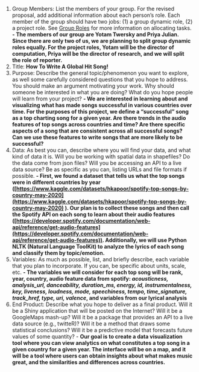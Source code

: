 1. Group Members: List the members of your group. For the revised proposal, add additional information about each person’s role. Each member of the group should have two jobs: (1) a group dynamic role, (2) a project role. See [Group Roles](https://m154-comp-stats.netlify.app/roles) for more information on allocating tasks. **\- The members of our group are Yotam Twersky and Priya Julian.  Since there are only two of us, we are planning to split group dynamic roles equally.  For the project roles, Yotam will be the director of computation, Priya will be the director of research, and we will split the role of reporter.**  
2. Title: **How To Write A Global Hit Song\!**  
3. Purpose: Describe the general topic/phenomenon you want to explore, as well some carefully considered questions that you hope to address. You should make an argument motivating your work. Why should someone be interested in what you are doing? What do you hope people will learn from your project? **\- We are interested in learning about and visualizing what has made songs successful in various countries over time.  For the purposes of this project, we define a “successful” song as a top charting song for a given year.  Are there trends in the audio features of top songs across countries and time? Are there specific aspects of a song that are consistent across all successful songs? Can we use these features to write songs that are more likely to be successful?**  
4. Data: As best you can, describe where you will find your data, and what kind of data it is. Will you be working with spatial data in shapefiles? Do the data come from json files? Will you be accessing an API to a live data source? Be as specific as you can, listing URLs and file formats if possible. **\- First, we found a dataset that tells us what the top songs were in different countries by year ([https://www.kaggle.com/datasets/hkapoor/spotify-top-songs-by-country-may-2020](https://www.kaggle.com/datasets/hkapoor/spotify-top-songs-by-country-may-2020) ).  Our plan is to collect these songs and then call the Spotify API on each song to learn about their audio features ([https://developer.spotify.com/documentation/web-api/reference/get-audio-features](https://developer.spotify.com/documentation/web-api/reference/get-audio-features)).  Additionally, we will use Python NLTK (Natural Language ToolKit) to analyze the lyrics of each song and classify them by topic/emotion.**  
5. Variables: As much as possible, list, and briefly describe, each variable that you plan to incorporate. If you can, be specific about units, scale, etc. **\- The variables we will consider for each top song will be rank, year, country, audio feature data from spotify: *acousticness, analysis\_url, danceability, duration\_ms, energy, id, instrumentalness, key, liveness, loudness, mode, speechiness, tempo, time\_signature, track\_href, type, uri, valence*, and variables from our lyrical analysis**  
6. End Product: Describe what you hope to deliver as a final product. Will it be a Shiny application that will be posted on the Internet? Will it be a GoogleMaps mash-up? Will it be a package that provides an API to a live data source (e.g., twitteR)? Will it be a method that draws some statistical conclusions? Will it be a predictive model that forecasts future values of some quantity? \- **Our goal is to create a data visualization tool where you can view analytics on what constitutes a top song in a given country for a given year. The interface will be on a map, and it will be a tool where users can obtain insights about what makes music great, and the similarities and differences across countries.** 